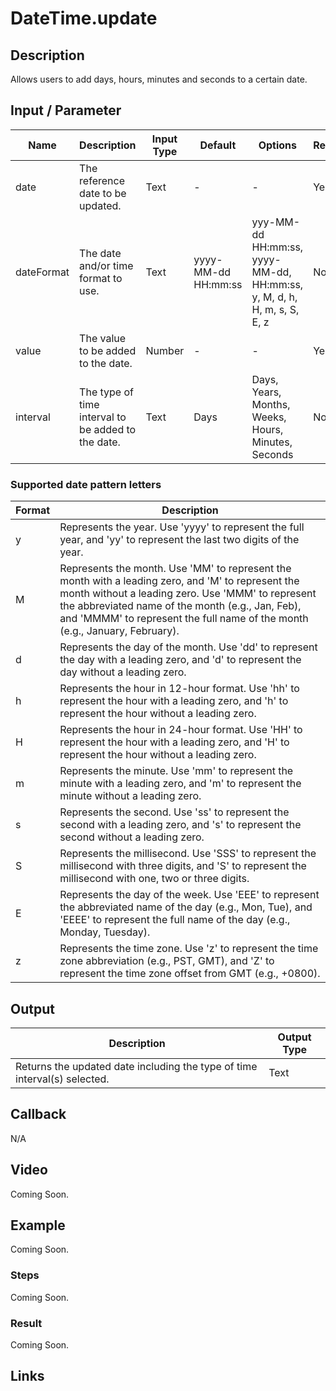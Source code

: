 # DateTime.update

## Description

Allows users to add days, hours, minutes and seconds to a certain date.

## Input / Parameter

| Name | Description | Input Type | Default | Options | Required |
| ------ | ------ | ------ | ------ | ------ | ------ |
| date | The reference date to be updated. | Text | - | - | Yes |
| dateFormat | The date and/or time format to use. | Text | yyyy-MM-dd HH:mm:ss | yyy-MM-dd HH:mm:ss, yyyy-MM-dd, HH:mm:ss, y, M, d, h, H, m, s, S, E, z | No |
| value | The value to be added to the date. | Number | - | - | Yes |
| interval | The type of time interval to be added to the date. | Text | Days | Days, Years, Months, Weeks, Hours, Minutes, Seconds | No |

### Supported date pattern letters

| Format | Description |
| ------ | ------ |
| y | Represents the year. Use 'yyyy' to represent the full year, and 'yy' to represent the last two digits of the year. |
| M | Represents the month. Use 'MM' to represent the month with a leading zero, and 'M' to represent the month without a leading zero. Use 'MMM' to represent the abbreviated name of the month (e.g., Jan, Feb), and 'MMMM' to represent the full name of the month (e.g., January, February). |
| d | Represents the day of the month. Use 'dd' to represent the day with a leading zero, and 'd' to represent the day without a leading zero. |
| h | Represents the hour in 12-hour format. Use 'hh' to represent the hour with a leading zero, and 'h' to represent the hour without a leading zero. |
| H | Represents the hour in 24-hour format. Use 'HH' to represent the hour with a leading zero, and 'H' to represent the hour without a leading zero. |
| m | Represents the minute. Use 'mm' to represent the minute with a leading zero, and 'm' to represent the minute without a leading zero. |
| s | Represents the second. Use 'ss' to represent the second with a leading zero, and 's' to represent the second without a leading zero. |
| S | Represents the millisecond. Use 'SSS' to represent the millisecond with three digits, and 'S' to represent the millisecond with one, two or three digits. |
| E | Represents the day of the week. Use 'EEE' to represent the abbreviated name of the day (e.g., Mon, Tue), and 'EEEE' to represent the full name of the day (e.g., Monday, Tuesday). |
| z | Represents the time zone. Use 'z' to represent the time zone abbreviation (e.g., PST, GMT), and 'Z' to represent the time zone offset from GMT (e.g., +0800). |

## Output

| Description | Output Type |
| ------ | ------ |
| Returns the updated date including the type of time interval(s) selected. | Text |

## Callback

N/A

## Video

Coming Soon.

## Example

Coming Soon.

### Steps

Coming Soon.

### Result

Coming Soon.

## Links